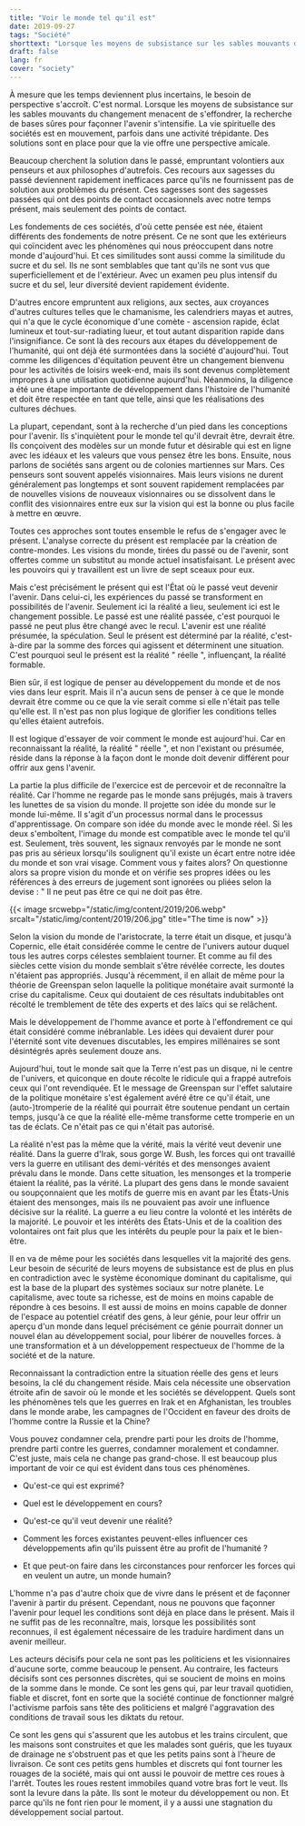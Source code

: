 ```yaml
---
title: "Voir le monde tel qu'il est"
date: 2019-09-27
tags: "Société"
shorttext: "Lorsque les moyens de subsistance sur les sables mouvants du changement menacent de s'effondrer, la recherche de bases sûres pour façonner l'avenir s'intensifie."
draft: false
lang: fr
cover: "society"
---
```


À mesure que les temps deviennent plus incertains, le besoin de perspective s'accroît. C'est normal. Lorsque les moyens de subsistance sur les sables mouvants du changement menacent de s'effondrer, la recherche de bases sûres pour façonner l'avenir s'intensifie. La vie spirituelle des sociétés est en mouvement, parfois dans une activité trépidante. Des solutions sont en place pour que la vie offre une perspective amicale.

Beaucoup cherchent la solution dans le passé, empruntant volontiers aux penseurs et aux philosophes d'autrefois. Ces recours aux sagesses du passé deviennent rapidement inefficaces parce qu'ils ne fournissent pas de solution aux problèmes du présent. Ces sagesses sont des sagesses passées qui ont des points de contact occasionnels avec notre temps présent, mais seulement des points de contact.

Les fondements de ces sociétés, d'où cette pensée est née, étaient différents des fondements de notre présent. Ce ne sont que les extérieurs qui coïncident avec les phénomènes qui nous préoccupent dans notre monde d'aujourd'hui. Et ces similitudes sont aussi comme la similitude du sucre et du sel. Ils ne sont semblables que tant qu'ils ne sont vus que superficiellement et de l'extérieur. Avec un examen peu plus intensif du sucre et du sel, leur diversité devient rapidement évidente.

D'autres encore empruntent aux religions, aux sectes, aux croyances d'autres cultures telles que le chamanisme, les calendriers mayas et autres, qui n'a que le cycle économique d'une comète - ascension rapide, éclat lumineux et tout-sur-radiating lueur, et tout autant disparition rapide dans l'insignifiance. Ce sont là des recours aux étapes du développement de l'humanité, qui ont déjà été surmontées dans la société d'aujourd'hui. Tout comme les diligences d'équitation peuvent être un changement bienvenu pour les activités de loisirs week-end, mais ils sont devenus complètement impropres à une utilisation quotidienne aujourd'hui. Néanmoins, la diligence a été une étape importante de développement dans l'histoire de l'humanité et doit être respectée en tant que telle, ainsi que les réalisations des cultures déchues.

La plupart, cependant, sont à la recherche d'un pied dans les conceptions pour l'avenir. Ils s'inquiètent pour le monde tel qu'il devrait être, devrait être. Ils conçoivent des modèles sur un monde futur et désirable qui est en ligne avec les idéaux et les valeurs que vous pensez être les bons. Ensuite, nous parlons de sociétés sans argent ou de colonies martiennes sur Mars. Ces penseurs sont souvent appelés visionnaires. Mais leurs visions ne durent généralement pas longtemps et sont souvent rapidement remplacées par de nouvelles visions de nouveaux visionnaires ou se dissolvent dans le conflit des visionnaires entre eux sur la vision qui est la bonne ou plus facile à mettre en œuvre.

Toutes ces approches sont toutes ensemble le refus de s'engager avec le présent. L'analyse correcte du présent est remplacée par la création de contre-mondes. Les visions du monde, tirées du passé ou de l'avenir, sont offertes comme un substitut au monde actuel insatisfaisant. Le présent avec les pouvoirs qui y travaillent est un livre de sept sceaux pour eux.

Mais c'est précisément le présent qui est l'État où le passé veut devenir l'avenir. Dans celui-ci, les expériences du passé se transforment en possibilités de l'avenir. Seulement ici la réalité a lieu, seulement ici est le changement possible. Le passé est une réalité passée, c'est pourquoi le passé ne peut plus être changé avec le recul. L'avenir est une réalité présumée, la spéculation. Seul le présent est déterminé par la réalité, c'est-à-dire par la somme des forces qui agissent et déterminent une situation. C'est pourquoi seul le présent est la réalité " réelle ", influençant, la réalité formable.

Bien sûr, il est logique de penser au développement du monde et de nos vies dans leur esprit. Mais il n'a aucun sens de penser à ce que le monde devrait être comme ou ce que la vie serait comme si elle n'était pas telle qu'elle est. Il n'est pas non plus logique de glorifier les conditions telles qu'elles étaient autrefois.

Il est logique d'essayer de voir comment le monde est aujourd'hui. Car en reconnaissant la réalité, la réalité " réelle ", et non l'existant ou présumée, réside dans la réponse à la façon dont le monde doit devenir différent pour offrir aux gens l'avenir.

La partie la plus difficile de l'exercice est de percevoir et de reconnaître la réalité. Car l'homme ne regarde pas le monde sans préjugés, mais à travers les lunettes de sa vision du monde. Il projette son idée du monde sur le monde lui-même. Il s'agit d'un processus normal dans le processus d'apprentissage. On compare son idée du monde avec le monde réel. Si les deux s'emboîtent, l'image du monde est compatible avec le monde tel qu'il est. Seulement, très souvent, les signaux renvoyés par le monde ne sont pas pris au sérieux lorsqu'ils soulignent qu'il existe un écart entre notre idée du monde et son vrai visage. Comment vous y faites alors? On questionne alors sa propre vision du monde et on vérifie ses propres idées ou les références à des erreurs de jugement sont ignorées ou pliées selon la devise : " Il ne peut pas être ce qui ne doit pas être.

{{< image srcwebp="/static/img/content/2019/206.webp" srcalt="/static/img/content/2019/206.jpg" title="The time is now" >}}

Selon la vision du monde de l'aristocrate, la terre était un disque, et jusqu'à Copernic, elle était considérée comme le centre de l'univers autour duquel tous les autres corps célestes semblaient tourner. Et comme au fil des siècles cette vision du monde semblait s'être révélée correcte, les doutes n'étaient pas appropriés. Jusqu'à récemment, il en allait de même pour la théorie de Greenspan selon laquelle la politique monétaire avait surmonté la crise du capitalisme. Ceux qui doutaient de ces résultats indubitables ont récolté le tremblement de tête des experts et des laïcs qui se relâchent.

Mais le développement de l'homme avance et porte à l'effondrement ce qui était considéré comme inébranlable. Les idées qui devaient durer pour l'éternité sont vite devenues discutables, les empires millénaires se sont désintégrés après seulement douze ans.

Aujourd'hui, tout le monde sait que la Terre n'est pas un disque, ni le centre de l'univers, et quiconque en doute récolte le ridicule qui a frappé autrefois ceux qui l'ont revendiquée. Et le message de Greenspan sur l'effet salutaire de la politique monétaire s'est également avéré être ce qu'il était, une (auto-)tromperie de la réalité qui pourrait être soutenue pendant un certain temps, jusqu'à ce que la réalité elle-même transforme cette tromperie en un tas de éclats. Ce n'était pas ce qui n'était pas autorisé.

La réalité n'est pas la même que la vérité, mais la vérité veut devenir une réalité. Dans la guerre d'Irak, sous gorge W. Bush, les forces qui ont travaillé vers la guerre en utilisant des demi-vérités et des mensonges avaient prévalu dans le monde. Dans cette situation, les mensonges et la tromperie étaient la réalité, pas la vérité. La plupart des gens dans le monde savaient ou soupçonnaient que les motifs de guerre mis en avant par les États-Unis étaient des mensonges, mais ils ne pouvaient pas avoir une influence décisive sur la réalité. La guerre a eu lieu contre la volonté et les intérêts de la majorité. Le pouvoir et les intérêts des États-Unis et de la coalition des volontaires ont fait plus que les intérêts du peuple pour la paix et le bien-être.

Il en va de même pour les sociétés dans lesquelles vit la majorité des gens. Leur besoin de sécurité de leurs moyens de subsistance est de plus en plus en contradiction avec le système économique dominant du capitalisme, qui est la base de la plupart des systèmes sociaux sur notre planète. Le capitalisme, avec toute sa richesse, est de moins en moins capable de répondre à ces besoins. Il est aussi de moins en moins capable de donner de l'espace au potentiel créatif des gens, à leur génie, pour leur offrir un aperçu d'un monde dans lequel précisément ce génie pourrait donner un nouvel élan au développement social, pour libérer de nouvelles forces. à une transformation et à un développement respectueux de l'homme de la société et de la nature.

Reconnaissant la contradiction entre la situation réelle des gens et leurs besoins, la clé du changement réside. Mais cela nécessite une observation étroite afin de savoir où le monde et les sociétés se développent. Quels sont les phénomènes tels que les guerres en Irak et en Afghanistan, les troubles dans le monde arabe, les campagnes de l'Occident en faveur des droits de l'homme contre la Russie et la Chine?

Vous pouvez condamner cela, prendre parti pour les droits de l'homme, prendre parti contre les guerres, condamner moralement et condamner. C'est juste, mais cela ne change pas grand-chose. Il est beaucoup plus important de voir ce qui est évident dans tous ces phénomènes.

  - Qu'est-ce qui est exprimé?

  - Quel est le développement en cours?

  - Qu'est-ce qu'il veut devenir une réalité?

  - Comment les forces existantes peuvent-elles influencer ces développements afin qu'ils puissent être au profit de l'humanité ?

  - Et que peut-on faire dans les circonstances pour renforcer les forces qui en veulent un autre, un monde humain?

L'homme n'a pas d'autre choix que de vivre dans le présent et de façonner l'avenir à partir du présent. Cependant, nous ne pouvons que façonner l'avenir pour lequel les conditions sont déjà en place dans le présent. Mais il ne suffit pas de les reconnaître, mais, lorsque les possibilités sont reconnues, il est également nécessaire de les traduire hardiment dans un avenir meilleur.

Les acteurs décisifs pour cela ne sont pas les politiciens et les visionnaires d'aucune sorte, comme beaucoup le pensent. Au contraire, les facteurs décisifs sont ces personnes discrètes, qui se soucient de moins en moins de la somme dans le monde. Ce sont les gens qui, par leur travail quotidien, fiable et discret, font en sorte que la société continue de fonctionner malgré l'activisme parfois sans tête des politiciens et malgré l'aggravation des conditions de travail sous les diktats du retour.

Ce sont les gens qui s'assurent que les autobus et les trains circulent, que les maisons sont construites et que les malades sont guéris, que les tuyaux de drainage ne s'obstruent pas et que les petits pains sont à l'heure de livraison. Ce sont ces petits gens humbles et discrets qui font tourner les rouages de la société, mais qui ont aussi le pouvoir de mettre ces roues à l'arrêt. Toutes les roues restent immobiles quand votre bras fort le veut. Ils sont la levure dans la pâte. Ils sont le moteur du développement ou non. Et parce qu'ils ne font rien pour le moment, il y a aussi une stagnation du développement social partout.
